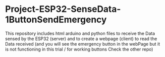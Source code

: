 # Project-ESP32-SenseData-1ButtonSendEmergency
 This repository includes html arduino and python files to receive the Data sensed by the ESP32 (server) and to create a webpage (client) to read the Data received (and you will see the emergency button in the webPage but it is not functioning in this trial / for working buttons Check the other repo)
